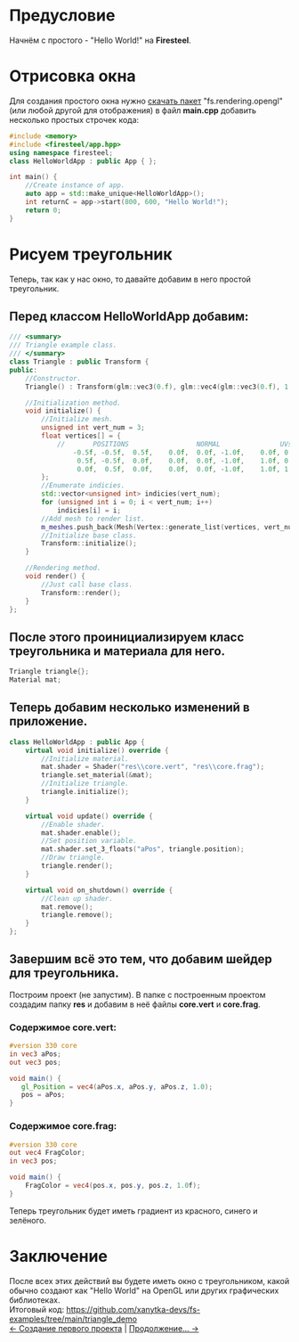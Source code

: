 # Предусловие
Начнём с простого - "Hello World!" на **Firesteel**.

# Отрисовка окна
Для создания простого окна нужно [скачать пакет](https://firesteel.readthedocs.io/ru/latest/tutorials/packets.html) "fs.rendering.opengl" (или любой другой для отображения) в файл **main.cpp** добавить несколько простых строчек кода:
``` cpp
#include <memory>
#include <firesteel/app.hpp>
using namespace firesteel;
class HelloWorldApp : public App { };

int main() {
    //Create instance of app.
    auto app = std::make_unique<HelloWorldApp>();
    int returnC = app->start(800, 600, "Hello World!");
    return 0;
}
```

# Рисуем треугольник
Теперь, так как у нас окно, то давайте добавим в него простой треугольник.
## Перед классом **HelloWorldApp** добавим:
``` cpp
/// <summary>
/// Triangle example class.
/// </summary>
class Triangle : public Transform {
public:
    //Constructor.
    Triangle() : Transform(glm::vec3(0.f), glm::vec4(glm::vec3(0.f), 1.f), glm::vec3(1.f)) {}

    //Initialization method.
    void initialize() {
        //Initialize mesh.
        unsigned int vert_num = 3;
        float vertices[] = {
            //       POSITIONS                 NORMAL               UVs
                -0.5f, -0.5f,  0.5f,    0.0f,  0.0f, -1.0f,    0.0f, 0.0f,
                 0.5f, -0.5f,  0.0f,    0.0f,  0.0f, -1.0f,    1.0f, 0.0f,
                 0.0f,  0.5f,  0.0f,    0.0f,  0.0f, -1.0f,    1.0f, 1.0f
        };
        //Enumerate indicies.
        std::vector<unsigned int> indicies(vert_num);
        for (unsigned int i = 0; i < vert_num; i++)
            indicies[i] = i;
        //Add mesh to render list.
        m_meshes.push_back(Mesh(Vertex::generate_list(vertices, vert_num), indicies));
        //Initialize base class.
        Transform::initialize();
    }

    //Rendering method.
    void render() {
        //Just call base class.
        Transform::render();
    }
};
```

## После этого проинициализируем класс треугольника и материала для него.
``` cpp
Triangle triangle{};
Material mat;
```

## Теперь добавим несколько изменений в приложение.
``` cpp
class HelloWorldApp : public App {
    virtual void initialize() override {
        //Initialize material.
        mat.shader = Shader("res\\core.vert", "res\\core.frag");
        triangle.set_material(&mat);
        //Initialize triangle.
        triangle.initialize();
    }

    virtual void update() override {
        //Enable shader.
        mat.shader.enable();
        //Set position variable.
        mat.shader.set_3_floats("aPos", triangle.position);
        //Draw triangle.
        triangle.render();
    }

    virtual void on_shutdown() override {
        //Clean up shader.
        mat.remove();
        triangle.remove();
    }
};
```

## Завершим всё это тем, что добавим шейдер для треугольника.
Построим проект (не запустим). В папке с построенным проектом создадим папку **res** и добавим в неё файлы **core.vert** и **core.frag**.
### Содержимое core.vert:
``` glsl
#version 330 core
in vec3 aPos;
out vec3 pos;

void main() {
   gl_Position = vec4(aPos.x, aPos.y, aPos.z, 1.0);
   pos = aPos;
}
```
### Содержимое core.frag:
``` glsl
#version 330 core
out vec4 FragColor;
in vec3 pos;

void main() {
    FragColor = vec4(pos.x, pos.y, pos.z, 1.0f);
}
```
Теперь треугольник будет иметь градиент из красного, синего и зелёного.

# Заключение
После всех этих действий вы будете иметь окно с треугольником, какой обычно создают как "Hello World" на OpenGL или других графических библиотеках.  
Итоговый код: https://github.com/xanytka-devs/fs-examples/tree/main/triangle_demo  
[<- Создание первого проекта](https://firesteel.readthedocs.io/ru/latest/tutorials/home.html) | [Продолжение... ->](https://firesteel.readthedocs.io/ru/latest/tutorials/home.html)